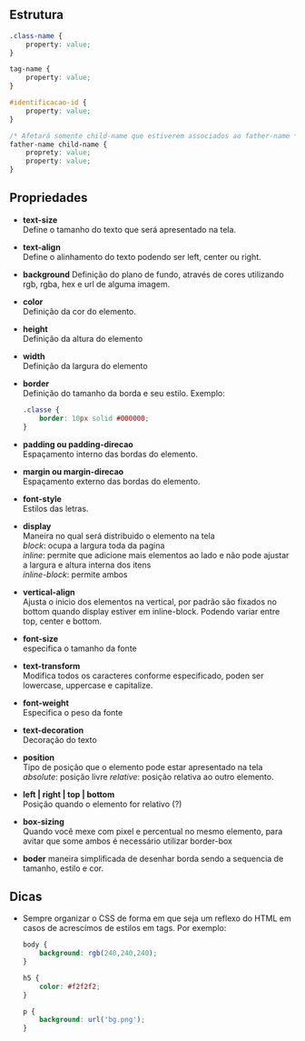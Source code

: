 ## Estrutura  

```css
.class-name {
    property: value;
}

tag-name {
    property: value;
}

#identificacao-id {
    property: value;
}

/* Afetará somente child-name que estiverem associados ao father-name */
father-name child-name {
    proprety: value;
    property: value;
}

```


## Propriedades


- **text-size**  
  Define o tamanho do texto que será apresentado na tela.

- **text-align**  
  Define o alinhamento do texto podendo ser left, center ou right.

- **background**
  Definição do plano de fundo, através de cores utilizando rgb, rgba, hex e url de alguma imagem.

- **color**  
  Definição da cor do elemento.

- **height**  
  Definição da altura do elemento

- **width**  
  Definição da largura do elemento
  
- **border**  
  Definição do tamanho da borda e seu estilo. Exemplo:
  ```css
  .classe {
      border: 10px solid #000000;
  }
  ```
  
- **padding ou padding-direcao**  
  Espaçamento interno das bordas do elemento.

- **margin ou margin-direcao**  
  Espaçamento externo das bordas do elemento.

- **font-style**  
  Estilos das letras.

- **display**  
  Maneira no qual será distribuido o elemento na tela  
  *block*: ocupa a largura toda da pagina  
  *inline*: permite que adicione mais elementos ao lado e não pode ajustar a largura e altura interna dos itens   
  *inline-block*: permite ambos

- **vertical-align**  
  Ajusta o inicio dos elementos na vertical, por padrão são fixados no bottom quando display estiver em inline-block. Podendo variar entre top, center e bottom.

- **font-size**  
  especifica o tamanho da fonte

- **text-transform**  
Modifica todos os caracteres conforme especificado, poden ser lowercase, uppercase e capitalize.

- **font-weight**  
  Especifica o peso da fonte

- **text-decoration**  
  Decoração do texto

- **position**  
  Tipo de posição que o elemento pode estar apresentado na tela  
  *absolute*: posição livre
  *relative*: posição relativa ao outro elemento. 

- **left | right | top | bottom**  
  Posição quando o elemento for relativo (?)

- **box-sizing**  
  Quando você mexe com pixel e percentual no mesmo elemento, para avitar que some ambos é necessário utilizar border-box

- **boder**
   maneira simplificada de desenhar borda sendo a sequencia de tamanho, estilo e cor.  

## Dicas
- Sempre organizar o CSS de forma em que seja um reflexo do HTML em casos de acrescímos de estilos em tags. Por exemplo:  
  ```css
  body {
      background: rgb(240,240,240);
  }
  
  h5 {
      color: #f2f2f2;
  }

  p {
      background: url('bg.png');
  }
  ```